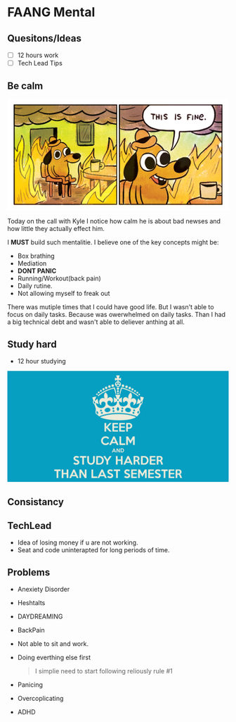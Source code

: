 # FAANG Mental 

## Quesitons/Ideas

- [ ] 12 hours work 
- [ ] Tech Lead Tips 

## Be calm

![That fine](./res/ThatFine.jpg)


Today on the call with Kyle I notice how calm he is about bad newses and how little they actually effect him. 

I **MUST** build such mentalitie. I believe one of the key concepts might be:

- Box brathing
- Mediation
- **DONT PANIC**
- Running/Workout(back pain)
- Daily rutine.
- Not allowing myself to freak out

There was mutiple times that I could have good life. But I wasn't able to focus on daily tasks. Because was owerwhelmed on daily tasks. Than I had a big technical debt and wasn't able to deliever anthing at all. 


## Study hard 

- 12 hour studying

![Study harder](./res/StudyHarder.png)

## Consistancy

## TechLead

- Idea of losing money if u are not working.
- Seat and code uninterapted for long periods of time.



## Problems

- Anexiety Disorder 
- Heshtalts
- DAYDREAMING
- BackPain
- Not able to sit and work.
- Doing everthing else first 
    > I simplie need to start following reliously rule #1 

- Panicing
- Overcoplicating
- ADHD
